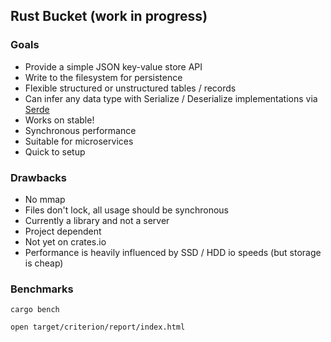 ## Rust Bucket (work in progress)

### Goals
* Provide a simple JSON key-value store API
* Write to the filesystem for persistence
* Flexible structured or unstructured tables / records
* Can infer any data type with Serialize / Deserialize implementations via [Serde](https://github.com/serde-rs/serde)
* Works on stable!
* Synchronous performance
* Suitable for microservices
* Quick to setup

### Drawbacks
* No mmap
* Files don't lock, all usage should be synchronous
* Currently a library and not a server
* Project dependent
* Not yet on crates.io
* Performance is heavily influenced by SSD / HDD io speeds (but storage is cheap)

### Benchmarks

```
cargo bench

open target/criterion/report/index.html
```
